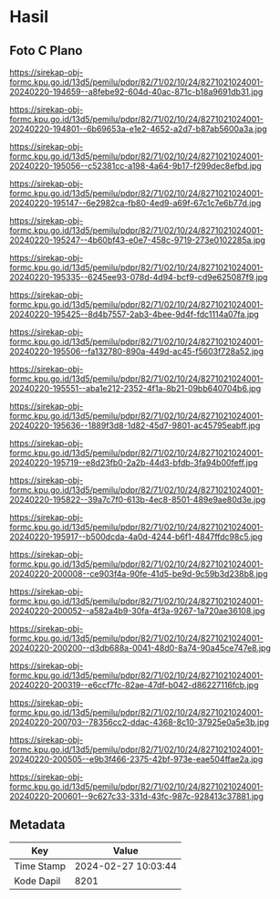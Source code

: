 # Hasil

## Foto C Plano

https://sirekap-obj-formc.kpu.go.id/13d5/pemilu/pdpr/82/71/02/10/24/8271021024001-20240220-194659--a8febe92-604d-40ac-871c-b18a9691db31.jpg

https://sirekap-obj-formc.kpu.go.id/13d5/pemilu/pdpr/82/71/02/10/24/8271021024001-20240220-194801--6b69653a-e1e2-4652-a2d7-b87ab5600a3a.jpg

https://sirekap-obj-formc.kpu.go.id/13d5/pemilu/pdpr/82/71/02/10/24/8271021024001-20240220-195056--c52381cc-a198-4a64-9b17-f299dec8efbd.jpg

https://sirekap-obj-formc.kpu.go.id/13d5/pemilu/pdpr/82/71/02/10/24/8271021024001-20240220-195147--6e2982ca-fb80-4ed9-a69f-67c1c7e6b77d.jpg

https://sirekap-obj-formc.kpu.go.id/13d5/pemilu/pdpr/82/71/02/10/24/8271021024001-20240220-195247--4b60bf43-e0e7-458c-9719-273e0102285a.jpg

https://sirekap-obj-formc.kpu.go.id/13d5/pemilu/pdpr/82/71/02/10/24/8271021024001-20240220-195335--6245ee93-078d-4d94-bcf9-cd9e625087f9.jpg

https://sirekap-obj-formc.kpu.go.id/13d5/pemilu/pdpr/82/71/02/10/24/8271021024001-20240220-195425--8d4b7557-2ab3-4bee-9d4f-fdc1114a07fa.jpg

https://sirekap-obj-formc.kpu.go.id/13d5/pemilu/pdpr/82/71/02/10/24/8271021024001-20240220-195506--fa132780-890a-449d-ac45-f5603f728a52.jpg

https://sirekap-obj-formc.kpu.go.id/13d5/pemilu/pdpr/82/71/02/10/24/8271021024001-20240220-195551--aba1e212-2352-4f1a-8b21-09bb640704b6.jpg

https://sirekap-obj-formc.kpu.go.id/13d5/pemilu/pdpr/82/71/02/10/24/8271021024001-20240220-195636--1889f3d8-1d82-45d7-9801-ac45795eabff.jpg

https://sirekap-obj-formc.kpu.go.id/13d5/pemilu/pdpr/82/71/02/10/24/8271021024001-20240220-195719--e8d23fb0-2a2b-44d3-bfdb-3fa94b00feff.jpg

https://sirekap-obj-formc.kpu.go.id/13d5/pemilu/pdpr/82/71/02/10/24/8271021024001-20240220-195822--39a7c7f0-613b-4ec8-8501-489e9ae80d3e.jpg

https://sirekap-obj-formc.kpu.go.id/13d5/pemilu/pdpr/82/71/02/10/24/8271021024001-20240220-195917--b500dcda-4a0d-4244-b6f1-4847ffdc98c5.jpg

https://sirekap-obj-formc.kpu.go.id/13d5/pemilu/pdpr/82/71/02/10/24/8271021024001-20240220-200008--ce903f4a-90fe-41d5-be9d-9c59b3d238b8.jpg

https://sirekap-obj-formc.kpu.go.id/13d5/pemilu/pdpr/82/71/02/10/24/8271021024001-20240220-200052--a582a4b9-30fa-4f3a-9267-1a720ae36108.jpg

https://sirekap-obj-formc.kpu.go.id/13d5/pemilu/pdpr/82/71/02/10/24/8271021024001-20240220-200200--d3db688a-0041-48d0-8a74-90a45ce747e8.jpg

https://sirekap-obj-formc.kpu.go.id/13d5/pemilu/pdpr/82/71/02/10/24/8271021024001-20240220-200319--e6ccf7fc-82ae-47df-b042-d86227116fcb.jpg

https://sirekap-obj-formc.kpu.go.id/13d5/pemilu/pdpr/82/71/02/10/24/8271021024001-20240220-200703--78356cc2-ddac-4368-8c10-37925e0a5e3b.jpg

https://sirekap-obj-formc.kpu.go.id/13d5/pemilu/pdpr/82/71/02/10/24/8271021024001-20240220-200505--e9b3f466-2375-42bf-973e-eae504ffae2a.jpg

https://sirekap-obj-formc.kpu.go.id/13d5/pemilu/pdpr/82/71/02/10/24/8271021024001-20240220-200601--9c627c33-331d-43fc-987c-928413c37881.jpg


## Metadata

| Key        | Value               |
| ---------- | ------------------- |
| Time Stamp | 2024-02-27 10:03:44 |
| Kode Dapil | 8201                |



